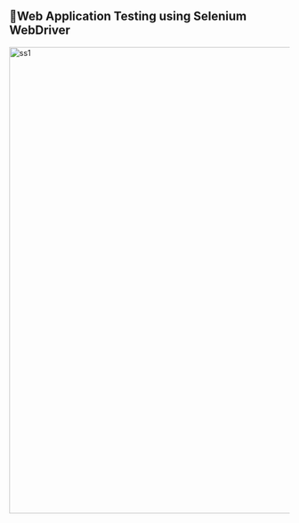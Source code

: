 <h2>🔖Web Application Testing using Selenium WebDriver</h2>
<img width="1593" height="839" alt="ss1" src="https://github.com/user-attachments/assets/f54be911-75cd-46db-aaf7-de771dbc0541" />
